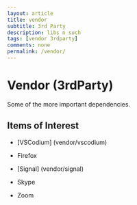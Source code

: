 ```yaml
---
layout: article
title: vendor
subtitle: 3rd Party
description: libs n such
tags: [vendor 3rdparty]
comments: none
permalink: /vendor/
---
```


# Vendor (3rdParty)

Some of the more important dependencies.

## Items of Interest

* [VSCodium] (vendor/vscodium)

* Firefox

* [Signal] (vendor/signal)

* Skype

* Zoom


